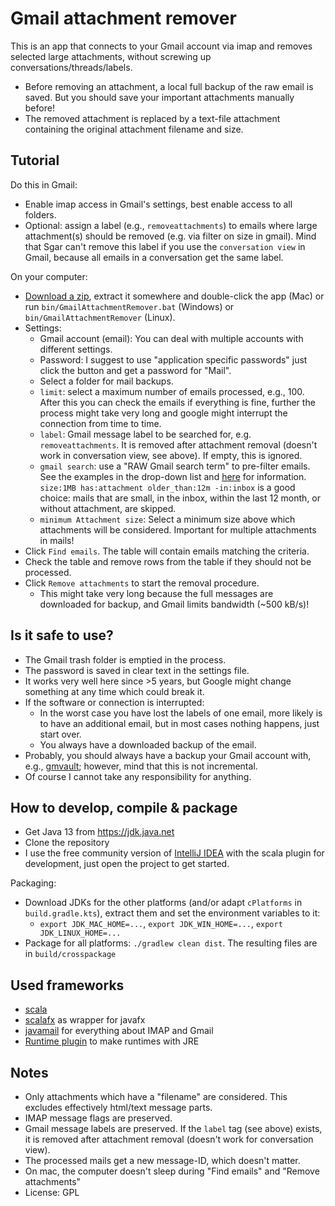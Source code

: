 # Gmail attachment remover

This is an app that connects to your Gmail account via imap and removes selected large attachments, without screwing up conversations/threads/labels.

* Before removing an attachment, a local full backup of the raw email is saved. But you should save your important attachments manually before!
* The removed attachment is replaced by a text-file attachment containing the original attachment filename and size.


## Tutorial

Do this in Gmail:

* Enable imap access in Gmail's settings, best enable access to all folders.
* Optional: assign a label (e.g., `removeattachments`) to emails where large attachment(s) should be removed (e.g. via filter on size in gmail). Mind that Sgar can't remove this label if you use the `conversation view` in Gmail, because all emails in a conversation get the same label.

On your computer:

* [Download a zip](https://github.com/wolfgangasdf/gmail-attachment-remover/releases), extract it somewhere and double-click the app (Mac) or run
`bin/GmailAttachmentRemover.bat` (Windows) or `bin/GmailAttachmentRemover` (Linux).
* Settings:
    * Gmail account (email): You can deal with multiple accounts with different settings.
    * Password: I suggest to use "application specific passwords" just click the button and get a password for "Mail".
    * Select a folder for mail backups.
    * `limit`: select a maximum number of emails processed, e.g., 100. After this you can check the emails if everything is fine, further the process might take very long and google might interrupt the connection from time to time.
    * `label`: Gmail message label to be searched for, e.g. `removeattachments`. It is removed after attachment removal (doesn't work in conversation view, see above). If empty, this is ignored.
    * `gmail search`: use a "RAW Gmail search term" to pre-filter emails. See the examples in the drop-down list and [here](https://support.google.com/mail/answer/7190?hl=en) for information.
        `size:1MB has:attachment older_than:12m -in:inbox` is a good choice: mails that are small, in the inbox, within the last 12 month, or without attachment, are skipped.
    * `minimum Attachment size`: Select a minimum size above which attachments will be considered. Important for multiple attachments in mails!
* Click `Find emails`. The table will contain emails matching the criteria.
* Check the table and remove rows from the table if they should not be processed.
* Click `Remove attachments` to start the removal procedure.
    * This might take very long because the full messages are downloaded for backup, and Gmail limits bandwidth (~500 kB/s)!


## Is it safe to use?

* The Gmail trash folder is emptied in the process.
* The password is saved in clear text in the settings file.
* It works very well here since >5 years, but Google might change something at any time which could break it.
* If the software or connection is interrupted:
    * In the worst case you have lost the labels of one email, more likely is to have an additional email, but in most cases nothing happens, just start over.
    * You always have a downloaded backup of the email.
* Probably, you should always have a backup your Gmail account with, e.g., [gmvault](http://gmvault.org); however, mind that this is not incremental.
* Of course I cannot take any responsibility for anything.


## How to develop, compile & package

* Get Java 13 from https://jdk.java.net
* Clone the repository
* I use the free community version of [IntelliJ IDEA](https://www.jetbrains.com/idea/download/) with the scala
plugin for development, just open the project to get started.

Packaging:

* Download JDKs for the other platforms (and/or adapt `cPlatforms` in `build.gradle.kts`), extract them and set the environment variables to it:
  * `export JDK_MAC_HOME=...`, `export JDK_WIN_HOME=...`, `export JDK_LINUX_HOME=...`
* Package for all platforms: `./gradlew clean dist`. The resulting files are in `build/crosspackage`


## Used frameworks

* [scala](http://scala-lang.org)
* [scalafx](http://www.scalafx.org) as wrapper for javafx
* [javamail](http://www.oracle.com/technetwork/java/javamail/index.html) for everything about IMAP and Gmail
* [Runtime plugin](https://github.com/beryx/badass-runtime-plugin) to make runtimes with JRE

## Notes

* Only attachments which have a "filename" are considered. This excludes effectively html/text message parts.
* IMAP message flags are preserved.
* Gmail message labels are preserved. If the `label` tag (see above) exists, it is removed after attachment removal (doesn't work for conversation view).
* The processed mails get a new message-ID, which doesn't matter.
* On mac, the computer doesn't sleep during "Find emails" and "Remove attachments"
* License: GPL
